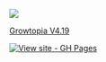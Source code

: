 ![](https://komarev.com/ghpvc/?username=GrowHax&style=flat-square)

<a href="#" div align="center" class="button">Growtopia V4.19</a>



[![View site - GH Pages](https://img.shields.io/badge/View_site-GH_Pages-2ea44f?style=for-the-badge)](https://growhax.github.io/GrowPai/)

